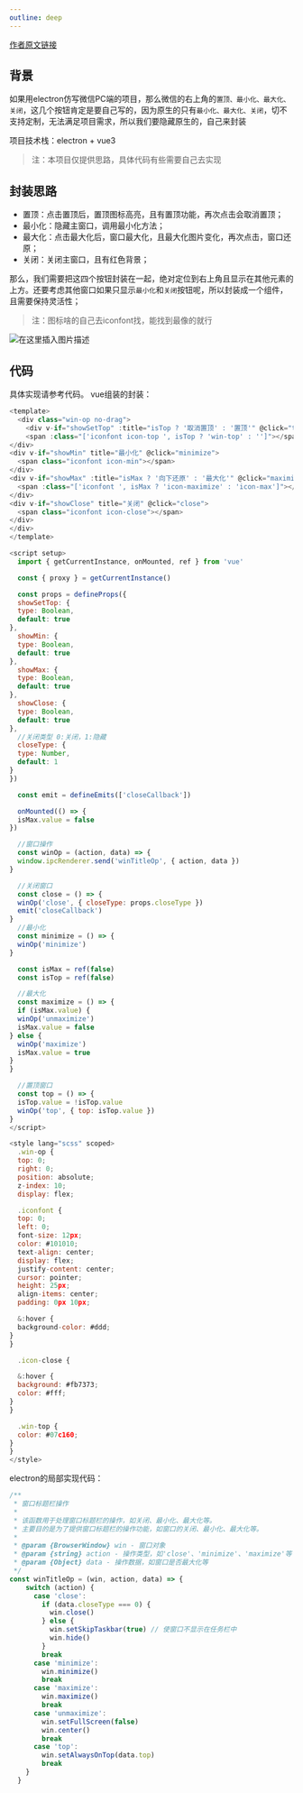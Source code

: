 ```yaml
---
outline: deep
---
```


[作者原文链接](https://blog.csdn.net/yan1915766026/article/details/141305712)

## 背景
如果用electron仿写微信PC端的项目，那么微信的右上角的`置顶、最小化、最大化、关闭`，这几个按钮肯定是要自己写的，因为原生的只有`最小化、最大化、关闭`，切不支持定制，无法满足项目需求，所以我们要隐藏原生的，自己来封装

项目技术栈：electron + vue3

> 注：本项目仅提供思路，具体代码有些需要自己去实现
## 封装思路
- 置顶：点击置顶后，置顶图标高亮，且有置顶功能，再次点击会取消置顶；
- 最小化：隐藏主窗口，调用最小化方法；
- 最大化：点击最大化后，窗口最大化，且最大化图片变化，再次点击，窗口还原；
- 关闭：关闭主窗口，且有红色背景；

那么，我们需要把这四个按钮封装在一起，绝对定位到右上角且显示在其他元素的上方。还要考虑其他窗口如果只显示`最小化`和`关闭`按钮呢，所以封装成一个组件，且需要保持灵活性；

> 注：图标啥的自己去iconfont找，能找到最像的就行

![在这里插入图片描述](https://i-blog.csdnimg.cn/direct/31f8ef90e57c4407b270d91d94cb16e0.png)


## 代码
具体实现请参考代码。
vue组装的封装：

```javascript
<template>
  <div class="win-op no-drag">
    <div v-if="showSetTop" :title="isTop ? '取消置顶' : '置顶'" @click="top">
    <span :class="['iconfont icon-top ', isTop ? 'win-top' : '']"></span>
</div>
<div v-if="showMin" title="最小化" @click="minimize">
  <span class="iconfont icon-min"></span>
</div>
<div v-if="showMax" :title="isMax ? '向下还原' : '最大化'" @click="maximize">
  <span :class="['iconfont ', isMax ? 'icon-maximize' : 'icon-max']"></span>
</div>
<div v-if="showClose" title="关闭" @click="close">
  <span class="iconfont icon-close"></span>
</div>
</div>
</template>

<script setup>
  import { getCurrentInstance, onMounted, ref } from 'vue'

  const { proxy } = getCurrentInstance()

  const props = defineProps({
  showSetTop: {
  type: Boolean,
  default: true
},
  showMin: {
  type: Boolean,
  default: true
},
  showMax: {
  type: Boolean,
  default: true
},
  showClose: {
  type: Boolean,
  default: true
},
  //关闭类型 0:关闭，1:隐藏
  closeType: {
  type: Number,
  default: 1
}
})

  const emit = defineEmits(['closeCallback'])

  onMounted(() => {
  isMax.value = false
})

  //窗口操作
  const winOp = (action, data) => {
  window.ipcRenderer.send('winTitleOp', { action, data })
}

  //关闭窗口
  const close = () => {
  winOp('close', { closeType: props.closeType })
  emit('closeCallback')
}
  //最小化
  const minimize = () => {
  winOp('minimize')
}

  const isMax = ref(false)
  const isTop = ref(false)

  //最大化
  const maximize = () => {
  if (isMax.value) {
  winOp('unmaximize')
  isMax.value = false
} else {
  winOp('maximize')
  isMax.value = true
}
}

  //置顶窗口
  const top = () => {
  isTop.value = !isTop.value
  winOp('top', { top: isTop.value })
}
</script>

<style lang="scss" scoped>
  .win-op {
  top: 0;
  right: 0;
  position: absolute;
  z-index: 10;
  display: flex;

  .iconfont {
  top: 0;
  left: 0;
  font-size: 12px;
  color: #101010;
  text-align: center;
  display: flex;
  justify-content: center;
  cursor: pointer;
  height: 25px;
  align-items: center;
  padding: 0px 10px;

  &:hover {
  background-color: #ddd;
}
}

  .icon-close {

  &:hover {
  background: #fb7373;
  color: #fff;
}
}

  .win-top {
  color: #07c160;
}
}
</style>

```
electron的局部实现代码：

```javascript
/**
 * 窗口标题栏操作
 *
 * 该函数用于处理窗口标题栏的操作，如关闭、最小化、最大化等。
 * 主要目的是为了提供窗口标题栏的操作功能，如窗口的关闭、最小化、最大化等。
 *
 * @param {BrowserWindow} win - 窗口对象
 * @param {string} action - 操作类型，如'close'、'minimize'、'maximize'等
 * @param {Object} data - 操作数据，如窗口是否最大化等
 */
const winTitleOp = (win, action, data) => {
    switch (action) {
      case 'close':
        if (data.closeType === 0) {
          win.close()
        } else {
          win.setSkipTaskbar(true) // 使窗口不显示在任务栏中
          win.hide()
        }
        break
      case 'minimize':
        win.minimize()
        break
      case 'maximize':
        win.maximize()
        break
      case 'unmaximize':
        win.setFullScreen(false)
        win.center()
        break
      case 'top':
        win.setAlwaysOnTop(data.top)
        break
    }
  }
```
